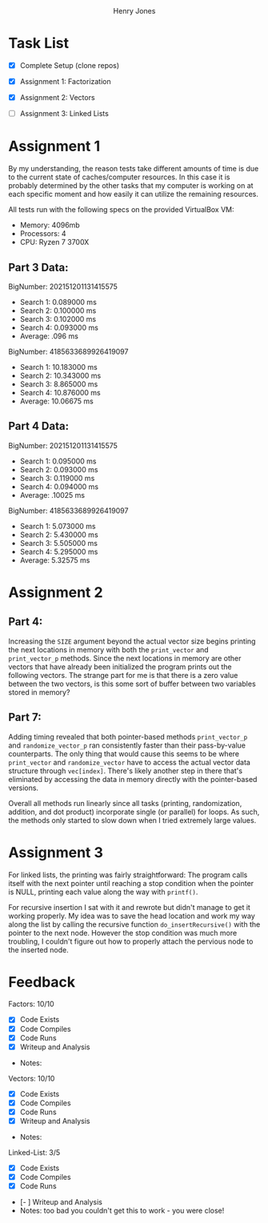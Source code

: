 
<center>Henry Jones</center>

# Task List
- [x] Complete Setup (clone repos)
- [x] Assignment 1: Factorization
- [x] Assignment 2: Vectors
- [ ] Assignment 3: Linked Lists


# Assignment 1

By my understanding, the reason tests take different amounts of time is due to the current state of caches/computer resources. In this case it is probably determined by the other tasks that my computer is working on at each specific moment and how easily it can utilize the remaining resources.

All tests run with the following specs on the provided VirtualBox VM:

* Memory: 4096mb
* Processors: 4
* CPU: Ryzen 7 3700X

## Part 3 Data:

BigNumber: 202151201131415575
* Search 1: 0.089000 ms
* Search 2: 0.100000 ms
* Search 3: 0.102000 ms
* Search 4: 0.093000 ms
* Average: .096 ms

BigNumber: 4185633689926419097
* Search 1: 10.183000 ms
* Search 2: 10.343000 ms
* Search 3: 8.865000 ms
* Search 4: 10.876000 ms
* Average: 10.06675 ms

## Part 4 Data:

BigNumber: 202151201131415575
* Search 1: 0.095000 ms
* Search 2: 0.093000 ms
* Search 3: 0.119000 ms
* Search 4: 0.094000 ms
* Average: .10025 ms

BigNumber: 4185633689926419097
* Search 1: 5.073000 ms
* Search 2: 5.430000 ms
* Search 3: 5.505000 ms
* Search 4: 5.295000 ms
* Average: 5.32575 ms

# Assignment 2

## Part 4:

Increasing the `SIZE` argument beyond the actual vector size begins printing the next locations in memory with both the `print_vector` and `print_vector_p` methods. Since the next locations in memory are other vectors that have already been initialized the program prints out the following vectors. The strange part for me is that there is a zero value between the two vectors, is this some sort of buffer between two variables stored in memory?


## Part 7:

Adding timing revealed that both pointer-based methods `print_vector_p` and `randomize_vector_p` ran consistently faster than their pass-by-value counterparts. The only thing that would cause this seems to be where `print_vector` and `randomize_vector` have to access the actual vector data structure through `vec[index]`. There's likely another step in there that's eliminated by accessing the data in memory directly with the pointer-based versions.

Overall all methods run linearly since all tasks (printing, randomization, addition, and dot product) incorporate single (or parallel) for loops. As such, the methods only started to slow down when I tried extremely large values.

# Assignment 3

For linked lists, the printing was fairly straightforward: The program calls itself with the next pointer until reaching a stop condition when the pointer is NULL, printing each value along the way with `printf()`. 

For recursive insertion I sat with it and rewrote but didn't manage to get it working properly. My idea was to save the head location and work my way along the list by calling the recursive function `do_insertRecursive()` with the pointer to the next node. However the stop condition was much more troubling, I couldn't figure out how to properly attach the pervious node to the inserted node.

# Feedback

Factors: 10/10
- [x] Code Exists
- [x] Code Compiles
- [x] Code Runs
- [x] Writeup and Analysis
- Notes: 

Vectors: 10/10
- [x] Code Exists
- [x] Code Compiles
- [x] Code Runs
- [x] Writeup and Analysis
- Notes: 

Linked-List: 3/5
- [x] Code Exists
- [x] Code Compiles
- [x] Code Runs
- [- ] Writeup and Analysis
- Notes: too bad you couldn't get this to work - you were close!